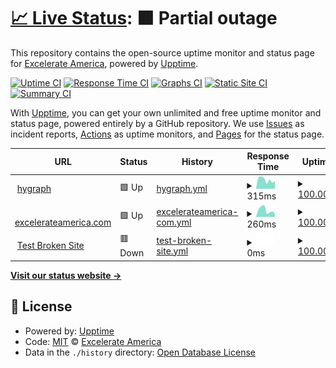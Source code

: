 # [📈 Live Status](https://excelerateamerica.com): <!--live status--> **🟧 Partial outage**

This repository contains the open-source uptime monitor and status page for [Excelerate America](https://www.excelerateamerica.com/), powered by [Upptime](https://github.com/upptime/upptime).

[![Uptime CI](https://github.com/excelerate-america/eax-upptime/workflows/Uptime%20CI/badge.svg)](https://github.com/excelerate-america/eax-upptime/actions?query=workflow%3A%22Uptime+CI%22)
[![Response Time CI](https://github.com/excelerate-america/eax-upptime/workflows/Response%20Time%20CI/badge.svg)](https://github.com/excelerate-america/eax-upptime/actions?query=workflow%3A%22Response+Time+CI%22)
[![Graphs CI](https://github.com/excelerate-america/eax-upptime/workflows/Graphs%20CI/badge.svg)](https://github.com/excelerate-america/eax-upptime/actions?query=workflow%3A%22Graphs+CI%22)
[![Static Site CI](https://github.com/excelerate-america/eax-upptime/workflows/Static%20Site%20CI/badge.svg)](https://github.com/excelerate-america/eax-upptime/actions?query=workflow%3A%22Static+Site+CI%22)
[![Summary CI](https://github.com/excelerate-america/eax-upptime/workflows/Summary%20CI/badge.svg)](https://github.com/excelerate-america/eax-upptime/actions?query=workflow%3A%22Summary+CI%22)

With [Upptime](https://upptime.js.org), you can get your own unlimited and free uptime monitor and status page, powered entirely by a GitHub repository. We use [Issues](https://github.com/excelerate-america/eax-upptime/issues) as incident reports, [Actions](https://github.com/excelerate-america/eax-upptime/actions) as uptime monitors, and [Pages](https://excelerateamerica.com) for the status page.

<!--start: status pages-->
<!-- This summary is generated by Upptime (https://github.com/upptime/upptime) -->
<!-- Do not edit this manually, your changes will be overwritten -->
<!-- prettier-ignore -->
| URL | Status | History | Response Time | Uptime |
| --- | ------ | ------- | ------------- | ------ |
| <img alt="" src="https://favicons.githubusercontent.com/www.hygraph.com" height="13"> [hygraph](https://www.hygraph.com) | 🟩 Up | [hygraph.yml](https://github.com/excelerate-america/eax-upptime/commits/HEAD/history/hygraph.yml) | <details><summary><img alt="Response time graph" src="./graphs/hygraph/response-time-week.png" height="20"> 315ms</summary><br><a href="https://excelerate-america.github.io/eax-upptime/history/hygraph"><img alt="Response time 427" src="https://img.shields.io/endpoint?url=https%3A%2F%2Fraw.githubusercontent.com%2Fexcelerate-america%2Feax-upptime%2FHEAD%2Fapi%2Fhygraph%2Fresponse-time.json"></a><br><a href="https://excelerate-america.github.io/eax-upptime/history/hygraph"><img alt="24-hour response time 284" src="https://img.shields.io/endpoint?url=https%3A%2F%2Fraw.githubusercontent.com%2Fexcelerate-america%2Feax-upptime%2FHEAD%2Fapi%2Fhygraph%2Fresponse-time-day.json"></a><br><a href="https://excelerate-america.github.io/eax-upptime/history/hygraph"><img alt="7-day response time 315" src="https://img.shields.io/endpoint?url=https%3A%2F%2Fraw.githubusercontent.com%2Fexcelerate-america%2Feax-upptime%2FHEAD%2Fapi%2Fhygraph%2Fresponse-time-week.json"></a><br><a href="https://excelerate-america.github.io/eax-upptime/history/hygraph"><img alt="30-day response time 520" src="https://img.shields.io/endpoint?url=https%3A%2F%2Fraw.githubusercontent.com%2Fexcelerate-america%2Feax-upptime%2FHEAD%2Fapi%2Fhygraph%2Fresponse-time-month.json"></a><br><a href="https://excelerate-america.github.io/eax-upptime/history/hygraph"><img alt="1-year response time 427" src="https://img.shields.io/endpoint?url=https%3A%2F%2Fraw.githubusercontent.com%2Fexcelerate-america%2Feax-upptime%2FHEAD%2Fapi%2Fhygraph%2Fresponse-time-year.json"></a></details> | <details><summary><a href="https://excelerate-america.github.io/eax-upptime/history/hygraph">100.00%</a></summary><a href="https://excelerate-america.github.io/eax-upptime/history/hygraph"><img alt="All-time uptime 100.00%" src="https://img.shields.io/endpoint?url=https%3A%2F%2Fraw.githubusercontent.com%2Fexcelerate-america%2Feax-upptime%2FHEAD%2Fapi%2Fhygraph%2Fuptime.json"></a><br><a href="https://excelerate-america.github.io/eax-upptime/history/hygraph"><img alt="24-hour uptime 100.00%" src="https://img.shields.io/endpoint?url=https%3A%2F%2Fraw.githubusercontent.com%2Fexcelerate-america%2Feax-upptime%2FHEAD%2Fapi%2Fhygraph%2Fuptime-day.json"></a><br><a href="https://excelerate-america.github.io/eax-upptime/history/hygraph"><img alt="7-day uptime 100.00%" src="https://img.shields.io/endpoint?url=https%3A%2F%2Fraw.githubusercontent.com%2Fexcelerate-america%2Feax-upptime%2FHEAD%2Fapi%2Fhygraph%2Fuptime-week.json"></a><br><a href="https://excelerate-america.github.io/eax-upptime/history/hygraph"><img alt="30-day uptime 100.00%" src="https://img.shields.io/endpoint?url=https%3A%2F%2Fraw.githubusercontent.com%2Fexcelerate-america%2Feax-upptime%2FHEAD%2Fapi%2Fhygraph%2Fuptime-month.json"></a><br><a href="https://excelerate-america.github.io/eax-upptime/history/hygraph"><img alt="1-year uptime 100.00%" src="https://img.shields.io/endpoint?url=https%3A%2F%2Fraw.githubusercontent.com%2Fexcelerate-america%2Feax-upptime%2FHEAD%2Fapi%2Fhygraph%2Fuptime-year.json"></a></details>
| <img alt="" src="https://favicons.githubusercontent.com/www.excelerateamerica.com" height="13"> [excelerateamerica.com](https://www.excelerateamerica.com) | 🟩 Up | [excelerateamerica-com.yml](https://github.com/excelerate-america/eax-upptime/commits/HEAD/history/excelerateamerica-com.yml) | <details><summary><img alt="Response time graph" src="./graphs/excelerateamerica-com/response-time-week.png" height="20"> 260ms</summary><br><a href="https://excelerate-america.github.io/eax-upptime/history/excelerateamerica-com"><img alt="Response time 250" src="https://img.shields.io/endpoint?url=https%3A%2F%2Fraw.githubusercontent.com%2Fexcelerate-america%2Feax-upptime%2FHEAD%2Fapi%2Fexcelerateamerica-com%2Fresponse-time.json"></a><br><a href="https://excelerate-america.github.io/eax-upptime/history/excelerateamerica-com"><img alt="24-hour response time 133" src="https://img.shields.io/endpoint?url=https%3A%2F%2Fraw.githubusercontent.com%2Fexcelerate-america%2Feax-upptime%2FHEAD%2Fapi%2Fexcelerateamerica-com%2Fresponse-time-day.json"></a><br><a href="https://excelerate-america.github.io/eax-upptime/history/excelerateamerica-com"><img alt="7-day response time 260" src="https://img.shields.io/endpoint?url=https%3A%2F%2Fraw.githubusercontent.com%2Fexcelerate-america%2Feax-upptime%2FHEAD%2Fapi%2Fexcelerateamerica-com%2Fresponse-time-week.json"></a><br><a href="https://excelerate-america.github.io/eax-upptime/history/excelerateamerica-com"><img alt="30-day response time 268" src="https://img.shields.io/endpoint?url=https%3A%2F%2Fraw.githubusercontent.com%2Fexcelerate-america%2Feax-upptime%2FHEAD%2Fapi%2Fexcelerateamerica-com%2Fresponse-time-month.json"></a><br><a href="https://excelerate-america.github.io/eax-upptime/history/excelerateamerica-com"><img alt="1-year response time 250" src="https://img.shields.io/endpoint?url=https%3A%2F%2Fraw.githubusercontent.com%2Fexcelerate-america%2Feax-upptime%2FHEAD%2Fapi%2Fexcelerateamerica-com%2Fresponse-time-year.json"></a></details> | <details><summary><a href="https://excelerate-america.github.io/eax-upptime/history/excelerateamerica-com">100.00%</a></summary><a href="https://excelerate-america.github.io/eax-upptime/history/excelerateamerica-com"><img alt="All-time uptime 100.00%" src="https://img.shields.io/endpoint?url=https%3A%2F%2Fraw.githubusercontent.com%2Fexcelerate-america%2Feax-upptime%2FHEAD%2Fapi%2Fexcelerateamerica-com%2Fuptime.json"></a><br><a href="https://excelerate-america.github.io/eax-upptime/history/excelerateamerica-com"><img alt="24-hour uptime 100.00%" src="https://img.shields.io/endpoint?url=https%3A%2F%2Fraw.githubusercontent.com%2Fexcelerate-america%2Feax-upptime%2FHEAD%2Fapi%2Fexcelerateamerica-com%2Fuptime-day.json"></a><br><a href="https://excelerate-america.github.io/eax-upptime/history/excelerateamerica-com"><img alt="7-day uptime 100.00%" src="https://img.shields.io/endpoint?url=https%3A%2F%2Fraw.githubusercontent.com%2Fexcelerate-america%2Feax-upptime%2FHEAD%2Fapi%2Fexcelerateamerica-com%2Fuptime-week.json"></a><br><a href="https://excelerate-america.github.io/eax-upptime/history/excelerateamerica-com"><img alt="30-day uptime 100.00%" src="https://img.shields.io/endpoint?url=https%3A%2F%2Fraw.githubusercontent.com%2Fexcelerate-america%2Feax-upptime%2FHEAD%2Fapi%2Fexcelerateamerica-com%2Fuptime-month.json"></a><br><a href="https://excelerate-america.github.io/eax-upptime/history/excelerateamerica-com"><img alt="1-year uptime 100.00%" src="https://img.shields.io/endpoint?url=https%3A%2F%2Fraw.githubusercontent.com%2Fexcelerate-america%2Feax-upptime%2FHEAD%2Fapi%2Fexcelerateamerica-com%2Fuptime-year.json"></a></details>
| <img alt="" src="https://favicons.githubusercontent.com/thissitedoesnotexist.koj.co" height="13"> [Test Broken Site](https://thissitedoesnotexist.koj.co) | 🟥 Down | [test-broken-site.yml](https://github.com/excelerate-america/eax-upptime/commits/HEAD/history/test-broken-site.yml) | <details><summary><img alt="Response time graph" src="./graphs/test-broken-site/response-time-week.png" height="20"> 0ms</summary><br><a href="https://excelerate-america.github.io/eax-upptime/history/test-broken-site"><img alt="Response time 0" src="https://img.shields.io/endpoint?url=https%3A%2F%2Fraw.githubusercontent.com%2Fexcelerate-america%2Feax-upptime%2FHEAD%2Fapi%2Ftest-broken-site%2Fresponse-time.json"></a><br><a href="https://excelerate-america.github.io/eax-upptime/history/test-broken-site"><img alt="24-hour response time 0" src="https://img.shields.io/endpoint?url=https%3A%2F%2Fraw.githubusercontent.com%2Fexcelerate-america%2Feax-upptime%2FHEAD%2Fapi%2Ftest-broken-site%2Fresponse-time-day.json"></a><br><a href="https://excelerate-america.github.io/eax-upptime/history/test-broken-site"><img alt="7-day response time 0" src="https://img.shields.io/endpoint?url=https%3A%2F%2Fraw.githubusercontent.com%2Fexcelerate-america%2Feax-upptime%2FHEAD%2Fapi%2Ftest-broken-site%2Fresponse-time-week.json"></a><br><a href="https://excelerate-america.github.io/eax-upptime/history/test-broken-site"><img alt="30-day response time 0" src="https://img.shields.io/endpoint?url=https%3A%2F%2Fraw.githubusercontent.com%2Fexcelerate-america%2Feax-upptime%2FHEAD%2Fapi%2Ftest-broken-site%2Fresponse-time-month.json"></a><br><a href="https://excelerate-america.github.io/eax-upptime/history/test-broken-site"><img alt="1-year response time 0" src="https://img.shields.io/endpoint?url=https%3A%2F%2Fraw.githubusercontent.com%2Fexcelerate-america%2Feax-upptime%2FHEAD%2Fapi%2Ftest-broken-site%2Fresponse-time-year.json"></a></details> | <details><summary><a href="https://excelerate-america.github.io/eax-upptime/history/test-broken-site">100.00%</a></summary><a href="https://excelerate-america.github.io/eax-upptime/history/test-broken-site"><img alt="All-time uptime 100.00%" src="https://img.shields.io/endpoint?url=https%3A%2F%2Fraw.githubusercontent.com%2Fexcelerate-america%2Feax-upptime%2FHEAD%2Fapi%2Ftest-broken-site%2Fuptime.json"></a><br><a href="https://excelerate-america.github.io/eax-upptime/history/test-broken-site"><img alt="24-hour uptime 100.00%" src="https://img.shields.io/endpoint?url=https%3A%2F%2Fraw.githubusercontent.com%2Fexcelerate-america%2Feax-upptime%2FHEAD%2Fapi%2Ftest-broken-site%2Fuptime-day.json"></a><br><a href="https://excelerate-america.github.io/eax-upptime/history/test-broken-site"><img alt="7-day uptime 100.00%" src="https://img.shields.io/endpoint?url=https%3A%2F%2Fraw.githubusercontent.com%2Fexcelerate-america%2Feax-upptime%2FHEAD%2Fapi%2Ftest-broken-site%2Fuptime-week.json"></a><br><a href="https://excelerate-america.github.io/eax-upptime/history/test-broken-site"><img alt="30-day uptime 100.00%" src="https://img.shields.io/endpoint?url=https%3A%2F%2Fraw.githubusercontent.com%2Fexcelerate-america%2Feax-upptime%2FHEAD%2Fapi%2Ftest-broken-site%2Fuptime-month.json"></a><br><a href="https://excelerate-america.github.io/eax-upptime/history/test-broken-site"><img alt="1-year uptime 100.00%" src="https://img.shields.io/endpoint?url=https%3A%2F%2Fraw.githubusercontent.com%2Fexcelerate-america%2Feax-upptime%2FHEAD%2Fapi%2Ftest-broken-site%2Fuptime-year.json"></a></details>

<!--end: status pages-->

[**Visit our status website →**](https://excelerateamerica.com)

## 📄 License

- Powered by: [Upptime](https://github.com/upptime/upptime)
- Code: [MIT](./LICENSE) © [Excelerate America](https://www.excelerateamerica.com/)
- Data in the `./history` directory: [Open Database License](https://opendatacommons.org/licenses/odbl/1-0/)
